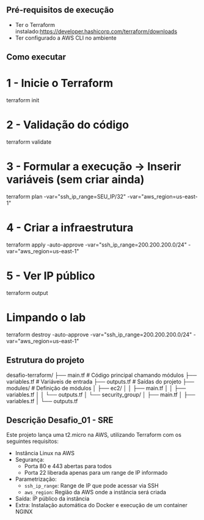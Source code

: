 
## Pré-requisitos de execução
- Ter o Terraform instalado:https://developer.hashicorp.com/terraform/downloads
- Ter configurado a AWS CLI no ambiente 


## Como executar

# 1 - Inicie o Terraform
terraform init

# 2 - Validação do código
terraform validate

# 3 - Formular a execução -> Inserir variáveis (sem criar ainda)
terraform plan -var="ssh_ip_range=SEU_IP/32" -var="aws_region=us-east-1"

# 4 - Criar a infraestrutura
terraform apply -auto-approve -var="ssh_ip_range=200.200.200.0/24" -var="aws_region=us-east-1"

# 5 - Ver IP público
terraform output


# Limpando o lab

terraform destroy -auto-approve -var="ssh_ip_range=200.200.200.0/24" -var="aws_region=us-east-1"


## Estrutura do projeto

desafio-terraform/
├── main.tf # Código principal chamando módulos
├── variables.tf # Variáveis de entrada
├── outputs.tf # Saídas do projeto
├── modules/ # Definição de módulos
│ ├── ec2/
│ │ ├── main.tf
│ │ ├── variables.tf
│ │ └── outputs.tf
│ └── security_group/
│ ├── main.tf
│ ├── variables.tf
│ └── outputs.tf

## Descrição Desafio_01 - SRE

Este projeto lança uma t2.micro na AWS, utilizando Terraform com os seguintes requisitos:

- Instância Linux na AWS
- Segurança:
  - Porta 80 e 443 abertas para todos
  - Porta 22 liberada apenas para um range de IP informado
- Parametrização:
  - `ssh_ip_range`: Range de IP que pode acessar via SSH
  - `aws_region`: Região da AWS onde a instância será criada
- Saída: IP público da instância
- Extra: Instalação automática do Docker e execução de um container NGINX
